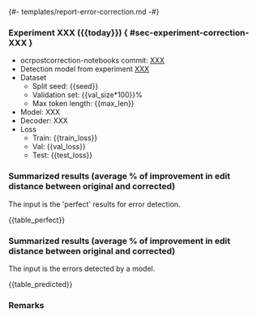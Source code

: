 {#- templates/report-error-correction.md -#}
### Experiment XXX ({{today}}) { #sec-experiment-correction-XXX }

* ocrpostcorrection-notebooks commit: [XXX](XXX)
* Detection model from experiment [XXX](XXX)
* Dataset
    * Split seed: {{seed}}
    * Validation set: {{val_size*100}}%
    * Max token length: {{max_len}}
* Model: XXX
* Decoder: XXX
* Loss
    * Train: {{train_loss}}
    * Val: {{val_loss}}
    * Test: {{test_loss}}

### Summarized results (average % of improvement in edit distance between original and corrected)

The input is the 'perfect' results for error detection.

{{table_perfect}}

### Summarized results (average % of improvement in edit distance between original and corrected)

The input is the errors detected by a model.

{{table_predicted}}

### Remarks
